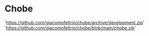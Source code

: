 # Chobe

'https://github.com/giacomofeltrin/chobe/archive/development.zip'
'https://github.com/giacomofeltrin/chobe/blob/main/chobe.zip'